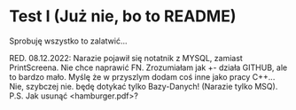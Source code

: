 # Test I (Już nie, bo to README)
Sprobuję wszystko to zalatwić...
   
   
   RED. 08.12.2022: Narazie pojawił się notatnik z MYSQL, zamiast PrintScreena. Nie chce naprawić FN.
Zrozumiałam jak +- działa GITHUB, ale to bardzo mało. Myślę że w przyszlym dodam coś inne jako pracy C++...
Nie, szybczej nie. <bazy-danych> będę dotykać tylko Bazy-Danych! (Narazie tylko MSQ).
  P.S. Jak usunąć <hamburger.pdf>?
